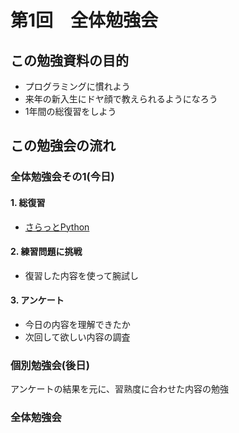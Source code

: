 # 第1回　全体勉強会

## この勉強資料の目的

- プログラミングに慣れよう
- 来年の新入生にドヤ顔で教えられるようになろう
- 1年間の総復習をしよう

## この勉強会の流れ

### 全体勉強会その1(今日)

#### 1. 総復習

- [さらっとPython](Python/python1.md)

#### 2. 練習問題に挑戦

- 復習した内容を使って腕試し

#### 3. アンケート

- 今日の内容を理解できたか
- 次回して欲しい内容の調査

### 個別勉強会(後日)

アンケートの結果を元に、習熟度に合わせた内容の勉強

### 全体勉強会
